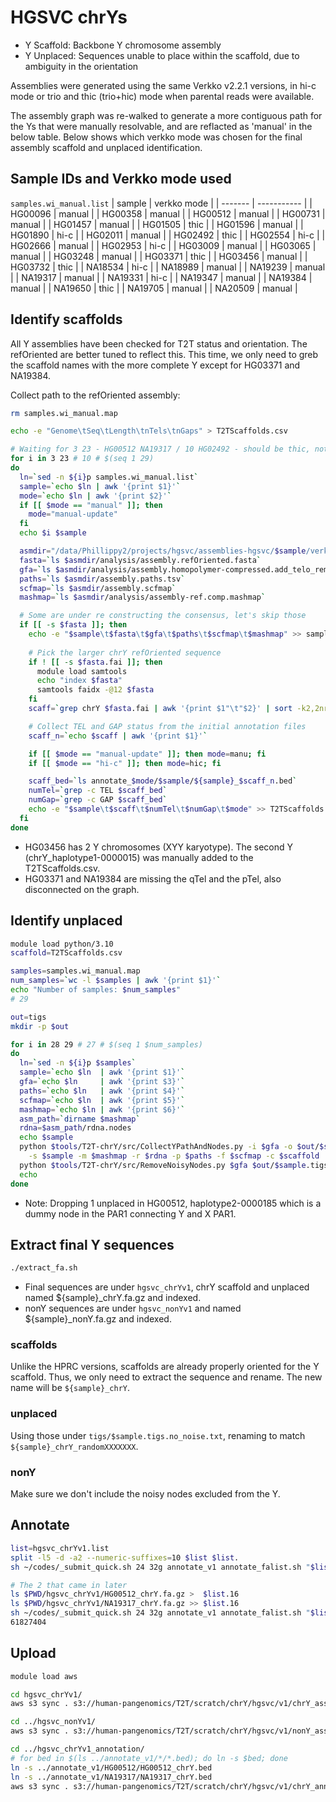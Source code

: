 # HGSVC chrYs

* Y Scaffold: Backbone Y chromosome assembly
* Y Unplaced: Sequences unable to place within the scaffold, due to ambiguity in the orientation

Assemblies were generated using the same Verkko v2.2.1 versions, in hi-c mode or trio and thic (trio+hic) mode when parental reads were available.

The assembly graph was re-walked to generate a more contiguous path for the Ys that were manually resolvable, and are reflacted as 'manual' in the below table. Below shows which verkko mode was chosen for the final assembly scaffold and unplaced identification.

## Sample IDs and Verkko mode used

`samples.wi_manual.list`
| sample  | verkko mode |
| ------- | ----------- |
| HG00096 | manual      |
| HG00358 | manual      |
| HG00512 | manual      |
| HG00731 | manual      |
| HG01457 | manual      |
| HG01505 | thic        |
| HG01596 | manual      |
| HG01890 | hi-c        |
| HG02011 | manual      |
| HG02492 | thic        |
| HG02554 | hi-c        |
| HG02666 | manual      |
| HG02953 | hi-c        |
| HG03009 | manual      |
| HG03065 | manual      |
| HG03248 | manual      |
| HG03371 | thic        |
| HG03456 | manual      |
| HG03732 | thic        |
| NA18534 | hi-c        |
| NA18989 | manual      |
| NA19239 | manual      |
| NA19317 | manual      |
| NA19331 | hi-c        |
| NA19347 | manual      |
| NA19384 | manual      |
| NA19650 | thic        |
| NA19705 | manual      |
| NA20509 | manual      |

## Identify scaffolds

All Y assemblies have been checked for T2T status and orientation. The refOriented are better tuned to reflect this.
This time, we only need to greb the scaffold names with the more complete Y except for HG03371 and NA19384.

Collect path to the refOriented assembly:
```sh
rm samples.wi_manual.map

echo -e "Genome\tSeq\tLength\tnTels\tnGaps" > T2TScaffolds.csv

# Waiting for 3 23 - HG00512 NA19317 / 10 HG02492 - should be thic, not manual
for i in 3 23 # 10 # $(seq 1 29)
do
  ln=`sed -n ${i}p samples.wi_manual.list`
  sample=`echo $ln | awk '{print $1}'`
  mode=`echo $ln | awk '{print $2}'`
  if [[ $mode == "manual" ]]; then
    mode="manual-update"
  fi
  echo $i $sample

  asmdir="/data/Phillippy2/projects/hgsvc/assemblies-hgsvc/$sample/verkko-$mode"
  fasta=`ls $asmdir/analysis/assembly.refOriented.fasta`
  gfa=`ls $asmdir/analysis/assembly.homopolymer-compressed.add_telo_remove_rdna.noseq.gfa`
  paths=`ls $asmdir/assembly.paths.tsv`
  scfmap=`ls $asmdir/assembly.scfmap`
  mashmap=`ls $asmdir/analysis/assembly-ref.comp.mashmap`

  # Some are under re constructing the consensus, let's skip those
  if [[ -s $fasta ]]; then
    echo -e "$sample\t$fasta\t$gfa\t$paths\t$scfmap\t$mashmap" >> samples.wi_manual.map
    
    # Pick the larger chrY refOriented sequence
    if ! [[ -s $fasta.fai ]]; then
      module load samtools
      echo "index $fasta"
      samtools faidx -@12 $fasta
    fi
    scaff=`grep chrY $fasta.fai | awk '{print $1"\t"$2}' | sort -k2,2nr | head -n1`

    # Collect TEL and GAP status from the initial annotation files
    scaff_n=`echo $scaff | awk '{print $1}'`

    if [[ $mode == "manual-update" ]]; then mode=manu; fi
    if [[ $mode == "hi-c" ]]; then mode=hic; fi

    scaff_bed=`ls annotate_$mode/$sample/${sample}_$scaff_n.bed`
    numTel=`grep -c TEL $scaff_bed`
    numGap=`grep -c GAP $scaff_bed`
    echo -e "$sample\t$scaff\t$numTel\t$numGap\t$mode" >> T2TScaffolds.csv
  fi
done
```
* HG03456 has 2 Y chromosomes (XYY karyotype). The second Y (chrY_haplotype1-0000015) was manually added to the T2TScaffolds.csv.
* HG03371 and NA19384 are missing the qTel and the pTel, also disconnected on the graph.

## Identify unplaced

```sh
module load python/3.10
scaffold=T2TScaffolds.csv

samples=samples.wi_manual.map
num_samples=`wc -l $samples | awk '{print $1}'`
echo "Number of samples: $num_samples"
# 29

out=tigs
mkdir -p $out

for i in 28 29 # 27 # $(seq 1 $num_samples)
do
  ln=`sed -n ${i}p $samples`
  sample=`echo $ln  | awk '{print $1}'`
  gfa=`echo $ln     | awk '{print $3}'`
  paths=`echo $ln   | awk '{print $4}'`
  scfmap=`echo $ln  | awk '{print $5}'`
  mashmap=`echo $ln | awk '{print $6}'`
  asm_path=`dirname $mashmap`
  rdna=$asm_path/rdna.nodes
  echo $sample
  python $tools/T2T-chrY/src/CollectYPathAndNodes.py -i $gfa -o $out/$sample.tigs.csv \
    -s $sample -m $mashmap -r $rdna -p $paths -f $scfmap -c $scaffold
  python $tools/T2T-chrY/src/RemoveNoisyNodes.py $gfa $out/$sample.tigs.csv
  echo
done
```

* Note: Dropping 1 unplaced in HG00512, haplotype2-0000185 which is a dummy node in the PAR1 connecting Y and X PAR1.


## Extract final Y sequences

```sh
./extract_fa.sh
```
* Final sequences are under `hgsvc_chrYv1`, chrY scaffold and unplaced named ${sample}_chrY.fa.gz and indexed.
* nonY sequences are under `hgsvc_nonYv1` and named ${sample}_nonY.fa.gz and indexed.

### scaffolds
Unlike the HPRC versions, scaffolds are already properly oriented for the Y scaffold. Thus, we only need to extract the sequence and rename. The new name will be `${sample}_chrY`.

### unplaced
Using those under `tigs/$sample.tigs.no_noise.txt`, renaming to match `${sample}_chrY_randomXXXXXXX`.

### nonY
Make sure we don't include the noisy nodes excluded from the Y.



## Annotate

```sh
list=hgsvc_chrYv1.list
split -l5 -d -a2 --numeric-suffixes=10 $list $list.
sh ~/codes/_submit_quick.sh 24 32g annotate_v1 annotate_falist.sh "$list annotate_v1" "--array=10-15"

# The 2 that came in later
ls $PWD/hgsvc_chrYv1/HG00512_chrY.fa.gz >  $list.16
ls $PWD/hgsvc_chrYv1/NA19317_chrY.fa.gz >> $list.16
sh ~/codes/_submit_quick.sh 24 32g annotate_v1 annotate_falist.sh "$list annotate_v1" "--array=16"
61827404
```


## Upload
```sh
module load aws

cd hgsvc_chrYv1/
aws s3 sync . s3://human-pangenomics/T2T/scratch/chrY/hgsvc/v1/chrY_assemblies/

cd ../hgsvc_nonYv1/
aws s3 sync . s3://human-pangenomics/T2T/scratch/chrY/hgsvc/v1/nonY_assemblies/

cd ../hgsvc_chrYv1_annotation/
# for bed in $(ls ../annotate_v1/*/*.bed); do ln -s $bed; done
ln -s ../annotate_v1/HG00512/HG00512_chrY.bed
ln -s ../annotate_v1/NA19317/NA19317_chrY.bed
aws s3 sync . s3://human-pangenomics/T2T/scratch/chrY/hgsvc/v1/chrY_annotation/
```
